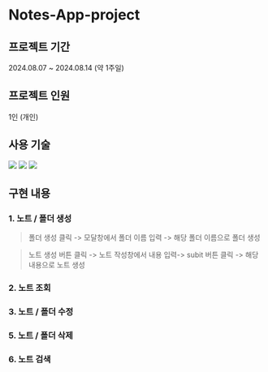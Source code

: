 # Notes-App-project

## 프로젝트 기간
  2024.08.07 ~ 2024.08.14 (약 1주일)
## 프로젝트 인원
  1인 (개인)
## 사용 기술
  <img src="https://img.shields.io/badge/HTML5-E34F26?style=for-the-badge&logo=html5&logoColor=white"/>
  <img src="https://img.shields.io/badge/CSS3-1572B6?style=for-the-badge&logo=css3&logoColor=white"/>
  <img src="https://img.shields.io/badge/JavaScript-F7DF1E?style=for-the-badge&logo=javascript&logoColor=black"/>
  
## 구현 내용

### 1. 노트 / 폴더 생성
> 폴더 생성 클릭 -> 모달창에서 폴더 이름 입력 -> 해당 폴더 이름으로 폴더 생성

> 노트 생성 버튼 클릭 -> 노트 작성창에서 내용 입력-> subit 버튼 클릭 -> 해당 내용으로 노트 생성

### 2. 노트 조회

### 3. 노트 / 폴더 수정

### 5. 노트 / 폴더 삭제

### 6. 노트 검색

